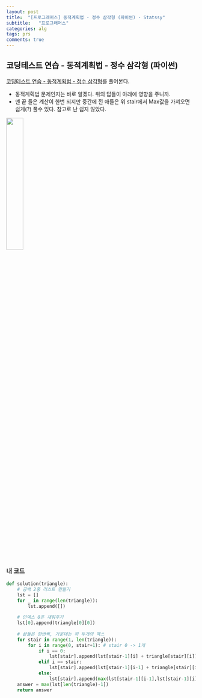 ```yaml
---
layout: post
title:  "[프로그래머스] 동적계획법 - 정수 삼각형 (파이썬) - Statssy"
subtitle:   "프로그래머스"
categories: alg
tags: prs
comments: true
---
```


## 코딩테스트 연습 - 동적계획법 - 정수 삼각형 (파이썬)

[코딩테스트 연습 - 동적계획법 - 정수 삼각형](https://programmers.co.kr/learn/courses/30/lessons/43105)를 풀어본다.
  

- 동적계획법 문제인지는 바로 알겠다. 위의 답들이 아래에 영향을 주니까.
- 맨 끝 들은 계산이 한번 되지만 중간에 낀 애들은 위 stair에서 Max값을 가져오면 쉽게(?) 풀수 있다. 참고로 난 쉽지 않았다.
  
  
<img src="https://user-images.githubusercontent.com/28734765/86504845-82125500-bdf8-11ea-852a-fc4265c30783.jpg" width="30%">
  

### 내 코드
```python
def solution(triangle):
    # 공백 2중 리스트 만들기
    lst = []
    for _ in range(len(triangle)):
        lst.append([])
        
    # 인덱스 0은 채워주기
    lst[0].append(triangle[0][0])
    
    # 끝들은 한번씩, 가운데는 위 두개의 맥스
    for stair in range(1, len(triangle)):
        for i in range(0, stair+1): # stair 0 -> 1개
            if i == 0:
                lst[stair].append(lst[stair-1][i] + triangle[stair][i])
            elif i == stair:
                lst[stair].append(lst[stair-1][i-1] + triangle[stair][i])
            else:
                lst[stair].append(max(lst[stair-1][i-1],lst[stair-1][i]) + triangle[stair][i])
    answer = max(lst[len(triangle)-1])
    return answer
```


